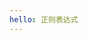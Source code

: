 ```yaml
---
hello: 正则表达式
---
```

<script setup>
import regex from "../../components/regex.vue"

</script>

<regex />